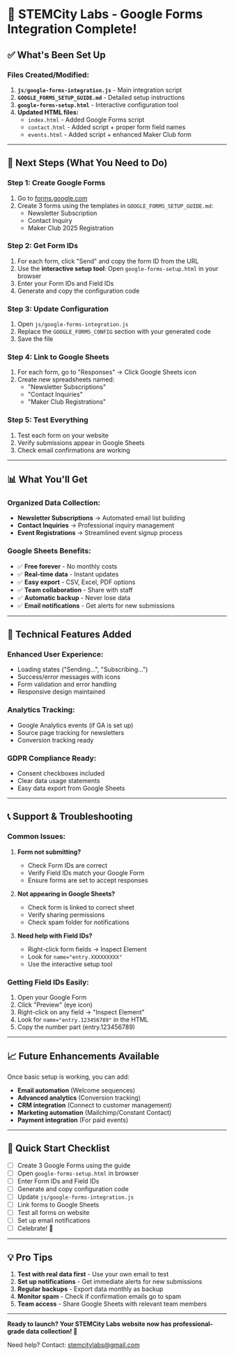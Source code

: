 # 🎉 STEMCity Labs - Google Forms Integration Complete!

## ✅ **What's Been Set Up**

### **Files Created/Modified:**
1. **`js/google-forms-integration.js`** - Main integration script
2. **`GOOGLE_FORMS_SETUP_GUIDE.md`** - Detailed setup instructions
3. **`google-forms-setup.html`** - Interactive configuration tool
4. **Updated HTML files:**
   - `index.html` - Added Google Forms script
   - `contact.html` - Added script + proper form field names
   - `events.html` - Added script + enhanced Maker Club form

---

## 🚀 **Next Steps (What You Need to Do)**

### **Step 1: Create Google Forms**
1. Go to [forms.google.com](https://forms.google.com)
2. Create 3 forms using the templates in `GOOGLE_FORMS_SETUP_GUIDE.md`:
   - Newsletter Subscription
   - Contact Inquiry  
   - Maker Club 2025 Registration

### **Step 2: Get Form IDs**
1. For each form, click "Send" and copy the form ID from the URL
2. Use the **interactive setup tool**: Open `google-forms-setup.html` in your browser
3. Enter your Form IDs and Field IDs
4. Generate and copy the configuration code

### **Step 3: Update Configuration**
1. Open `js/google-forms-integration.js`
2. Replace the `GOOGLE_FORMS_CONFIG` section with your generated code
3. Save the file

### **Step 4: Link to Google Sheets**
1. For each form, go to "Responses" → Click Google Sheets icon
2. Create new spreadsheets named:
   - "Newsletter Subscriptions"
   - "Contact Inquiries"
   - "Maker Club Registrations"

### **Step 5: Test Everything**
1. Test each form on your website
2. Verify submissions appear in Google Sheets
3. Check email confirmations are working

---

## 📊 **What You'll Get**

### **Organized Data Collection:**
- **Newsletter Subscriptions** → Automated email list building
- **Contact Inquiries** → Professional inquiry management
- **Event Registrations** → Streamlined event signup process

### **Google Sheets Benefits:**
- ✅ **Free forever** - No monthly costs
- ✅ **Real-time data** - Instant updates
- ✅ **Easy export** - CSV, Excel, PDF options
- ✅ **Team collaboration** - Share with staff
- ✅ **Automatic backup** - Never lose data
- ✅ **Email notifications** - Get alerts for new submissions

---

## 🔧 **Technical Features Added**

### **Enhanced User Experience:**
- Loading states ("Sending...", "Subscribing...")
- Success/error messages with icons
- Form validation and error handling
- Responsive design maintained

### **Analytics Tracking:**
- Google Analytics events (if GA is set up)
- Source page tracking for newsletters
- Conversion tracking ready

### **GDPR Compliance Ready:**
- Consent checkboxes included
- Clear data usage statements
- Easy data export from Google Sheets

---

## 📞 **Support & Troubleshooting**

### **Common Issues:**
1. **Form not submitting?**
   - Check Form IDs are correct
   - Verify Field IDs match your Google Form
   - Ensure forms are set to accept responses

2. **Not appearing in Google Sheets?**
   - Check form is linked to correct sheet
   - Verify sharing permissions
   - Check spam folder for notifications

3. **Need help with Field IDs?**
   - Right-click form fields → Inspect Element
   - Look for `name="entry.XXXXXXXXX"`
   - Use the interactive setup tool

### **Getting Field IDs Easily:**
1. Open your Google Form
2. Click "Preview" (eye icon)
3. Right-click on any field → "Inspect Element"  
4. Look for `name="entry.123456789"` in the HTML
5. Copy the number part (entry.123456789)

---

## 📈 **Future Enhancements Available**

Once basic setup is working, you can add:
- **Email automation** (Welcome sequences)
- **Advanced analytics** (Conversion tracking)
- **CRM integration** (Connect to customer management)
- **Marketing automation** (Mailchimp/Constant Contact)
- **Payment integration** (For paid events)

---

## 🎯 **Quick Start Checklist**

- [ ] Create 3 Google Forms using the guide
- [ ] Open `google-forms-setup.html` in browser
- [ ] Enter Form IDs and Field IDs
- [ ] Generate and copy configuration code
- [ ] Update `js/google-forms-integration.js`
- [ ] Link forms to Google Sheets
- [ ] Test all forms on website
- [ ] Set up email notifications
- [ ] Celebrate! 🎉

---

## 💡 **Pro Tips**

1. **Test with real data first** - Use your own email to test
2. **Set up notifications** - Get immediate alerts for new submissions
3. **Regular backups** - Export data monthly as backup
4. **Monitor spam** - Check if confirmation emails go to spam
5. **Team access** - Share Google Sheets with relevant team members

---

**Ready to launch? Your STEMCity Labs website now has professional-grade data collection! 🚀**

Need help? Contact: stemcitylabs@gmail.com
